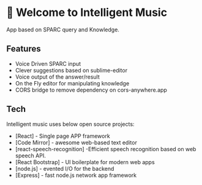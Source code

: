 # 🚀 Welcome to Intelligent Music

App based on SPARC query and Knowledge.

## Features

- Voice Driven SPARC input
- Clever suggestions based on sublime-editor
- Voice output of the answer/result
- On the Fly editor for manipulating knowledge
- CORS bridge to remove dependency on cors-anywhere.app

## Tech

Intelligent music uses below open source projects:

- [React] - Single page APP framework
- [Code Mirror] - awesome web-based text editor
- [react-speech-recognition] -Efficient speech recognition based on web speech API.
- [React Bootstrap] - UI boilerplate for modern web apps
- [node.js] - evented I/O for the backend
- [Express] - fast node.js network app framework
